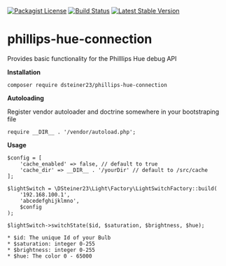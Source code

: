 [![Packagist License](https://poser.pugx.org/barryvdh/laravel-debugbar/license.png)](http://choosealicense.com/licenses/mit/)
[![Build Status](https://travis-ci.org/dsteiner23/phillips-hue-connection.svg?branch=master)](https://travis-ci.org/dsteiner23/phillips-hue-connection)
[![Latest Stable Version](https://poser.pugx.org/dsteiner23/phillips-hue-connection/v/stable)](https://packagist.org/packages/dsteiner23/phillips-hue-connection)

# phillips-hue-connection
Provides basic functionality for the Philllips Hue debug API

__Installation__

````
composer require dsteiner23/phillips-hue-connection
````

__Autoloading__

Register vendor autoloader and doctrine somewhere in your bootstraping file

````
require __DIR__ . '/vendor/autoload.php';
````

__Usage__

````
$config = [
    'cache_enabled' => false, // default to true
    'cache_dir' => __DIR__ . '/yourDir' // default to /src/cache
];

$lightSwitch = \DSteiner23\Light\Factory\LightSwitchFactory::build(
    '192.168.100.1',
    'abcedefghijklmno',
    $config
);

$lightSwitch->switchState($id, $saturation, $brightness, $hue);

* $id: The unique Id of your Bulb
* $saturation: integer 0-255
* $brightness: integer 0-255
* $hue: The color 0 - 65000
````
